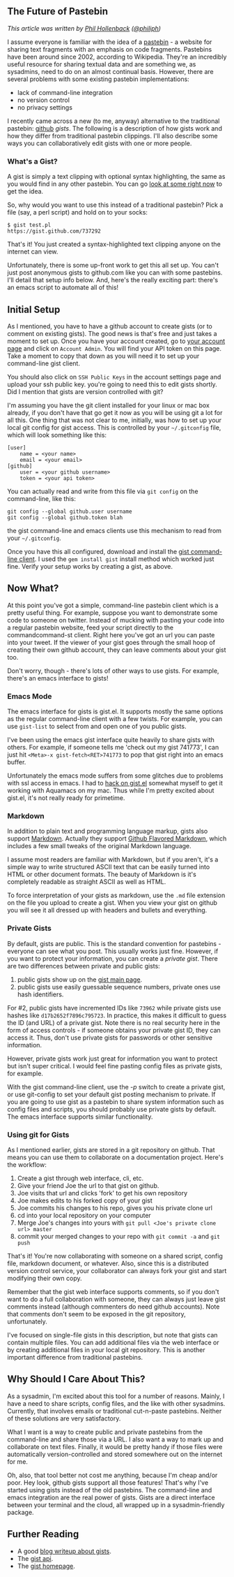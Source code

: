 ## The Future of Pastebin

_This article was written by [Phil Hollenback](www.hollenback.net) ([@philiph](http://www.twitter.com/philiph))_

I assume everyone is familiar with the idea of a [pastebin][pastebin] - a website for
sharing text fragments with an emphasis on code fragments. Pastebins have been
around since 2002, according to Wikipedia. They're an incredibly useful
resource for sharing textual data and are something we, as sysadmins, need to do
on an almost continual basis. However, there are several problems with some
existing pastebin implementations:

* lack of command-line integration
* no version control
* no privacy settings

I recently came across a new (to me, anyway) alternative to the traditional
pastebin: [github][github] _gists_.  The following is a description of how gists work
and how they differ from traditional pastebin clippings.  I'll also describe
some ways you can collaboratively edit gists with one or more people.

### What's a Gist?

A gist is simply a text clipping with optional syntax highlighting, the same as
you would find in any other pastebin. You can go [look at some right
now](https://gist.github.com/gists) to get the idea.

So, why would you want to use this instead of a traditional pastebin? Pick a
file (say, a perl script) and hold on to your socks:

    $ gist test.pl
    https://gist.github.com/737292

That's it! You just created a syntax-highlighted text clipping anyone on the
internet can view.

Unfortunately, there is some up-front work to get this all set up. You can't
just post anonymous gists to github.com like you can with some pastebins.  I'll
detail that setup info below.  And, here's the really exciting part: there's an
emacs script to automate all of this!

## Initial Setup

As I mentioned, you have to have a github account to create gists (or to
comment on existing gists).  The good news is that's free and just takes a
moment to set up.  Once you have your account created, go to [your account
page](https://github.com/account) and click on `Account Admin`.  You will find
your API token on this page.  Take a moment to copy that down as you will need
it to set up your command-line gist client.

You should also click on `SSH Public Keys` in the account settings page and
upload your ssh public key.  you're going to need this to edit gists shortly.
Did I mention that gists are version controlled with git?

I'm assuming you have the git client installed for your linux or mac box
already, if you don't have that go get it now as you will be using git a lot
for all this. One thing that was not clear to me, initially, was how to set up
your local git config for gist access. This is controlled by your
`~/.gitconfig` file, which will look something like this:

    [user]
        name = <your name>
        email = <your email>
    [github]
        user = <your github username>
        token = <your api token>

You can actually read and write from this file via `git config` on the command-line, like this:

    git config --global github.user username
    git config --global github.token blah

the gist command-line and emacs clients use this mechanism to read from your `~/.gitconfig`.

Once you have this all configured, download and install the [gist command-line
client](https://github.com/defunkt/gist). I used the `gem install gist` install
method which worked just fine. Verify your setup works by creating a gist, as
above.

## Now What?

At this point you've got a simple, command-line pastebin client which
is a pretty useful thing.  For example, suppose you want to demonstrate some
code to someone on twitter. Instead of mucking with pasting your code into a
regular pastebin website, feed your script directly to the commandcommand-st
client.  Right here you've got an url you can paste into your tweet.  If the
viewer of your gist goes through the small hoop of creating their own github
account, they can leave comments about your gist too.

Don't worry, though - there's lots of other ways to use gists. For example,
there's an emacs interface to gists!

### Emacs Mode

The emacs interface for gists is gist.el.  It supports mostly the same options
as the regular command-line client with a few twists.  For example, you can use
`gist-list` to select from and open one of you public gists.

I've been using the emacs gist interface quite heavily to share gists with
others.  For example, if someone tells me 'check out my gist 741773', I can
just hit `<Meta>-x gist-fetch<RET>741773` to pop that gist right into an emacs
buffer.

Unfortunately the emacs mode suffers from some glitches due to problems with
ssl access in emacs.  I had to [hack on
gist.el](https://github.com/tels7ar/gist.el) somewhat myself to get it working
with Aquamacs on my mac. Thus while I'm pretty excited about gist.el, it's not
really ready for primetime.

### Markdown

In addition to plain text and programming language markup, gists also support
[Markdown](http://daringfireball.net/projects/markdown/syntax).  Actually they
support [Github Flavored
Markdown](http://github.github.com/github-flavored-markdown/), which includes a
few small tweaks of the original Markdown language.

I assume most readers are familiar with Markdown, but if you aren't, it's a
simple way to write structured ASCII text that can be easily turned into HTML
or other document formats.  The beauty of Markdown is it's completely readable
as straight ASCII as well as HTML.

To force interpretation of your gists as markdown, use the `.md` file extension
on the file you upload to create a gist.  When you view your gist on github you
will see it all dressed up with headers and bullets and everything.

### Private Gists

By default, gists are public.  This is the standard convention for pastebins -
everyone can see what you post.  This usually works just fine.  However, if you
want to protect your information, you can create a *private gist*.  There are
two differences between private and public gists:

1. public gists show up on the [gist main page](https://gist.github.com/gists).
1. public gists use easily guessable sequence numbers, private ones use hash identifiers.

For #2, public gists have incremented IDs like `73962` while private gists use
hashes like `d17b2652f7896c795723`.  In practice, this makes it difficult to
guess the ID (and URL) of a private gist.  Note there is no real security here
in the form of access controls - if someone obtains your private gist ID, they
can access it.  Thus, don't use private gists for passwords or other sensitive
information.

However, private gists work just great for information you want to protect but
isn't super critical.  I would feel fine pasting config files as private gists,
for example.

With the gist command-line client, use the *-p* switch to create a private
gist, or use  git-config to set your default gist posting mechanism to private.
If you are going to use gist as a pastebin to share system information such as
config files and scripts, you should probably use private gists by default.
The emacs interface supports similar functionality.

### Using git for Gists

As I mentioned earlier, gists are stored in a git repository on github.  That
means you can use them to collaborate on a documentation project.  Here's the
workflow:

1. Create a gist through web interface, cli, etc.
2. Give your friend Joe the url to that gist on github.
3. Joe visits that url and clicks 'fork' to get his own repository
4. Joe makes edits to his forked copy of your gist
4. Joe commits his changes to his repo, gives you his private clone url
5. cd into your local repository on your computer
6. Merge Joe's changes into yours with `git pull <Joe's private clone url> master`
7. commit your merged changes to your repo with `git commit -a` and `git push`

That's it! You're now collaborating with someone on a shared script, config
file, markdown document, or whatever.  Also, since this is a distributed
version control service, your collaborator can always fork your gist and start
modifying their own copy.

Remember that the gist web interface supports comments, so if you don't want to
do a full collaboration with someone, they can always just leave gist comments
instead (although commenters do need github accounts). Note that comments
don't seem to be exposed in the git repository, unfortunately.

I've focused on single-file gists in this description, but note that gists can
contain multiple files.  You can add additional files via the web interface or
by creating additional files in your local git repository.  This is another
important difference from traditional pastebins.

## Why Should I Care About This?

As a sysadmin, I'm excited about this tool for a number of reasons. Mainly, I
have a need to share scripts, config files, and the like with other sysadmins.
Currently, that involves emails or traditional cut-n-paste pastebins. Neither
of these solutions are very satisfactory.

What I want is a way to create public and private pastebins from the
command-line and share those via a URL.  I also want a way to mark up and
collaborate on text files.  Finally, it would be pretty handy if those files
were automatically version-controlled and stored somewhere out on the internet
for me.

Oh, also, that tool better not cost me anything, because I'm cheap and/or poor.
Hey look, github gists support all those features!  That's why I've started
using gists instead of the old pastebins.  The command-line and emacs
integration are the real power of gists.  Gists are a direct interface between
your terminal and the cloud, all wrapped up in a sysadmin-friendly package.

## Further Reading

* A good [blog writeup about gists](http://zerokspot.com/weblog/2008/07/22/github-presents-gist/).
* The [gist api][gistapi].
* The [gist homepage](http:/www.github.com/gists).

[github]: http://www.github.com
[pastebin]: http://www.wikimedia.org/wikipedia/en/wiki/Pastebin
[gistapi]: http://develop.github.com/p/gist.html
